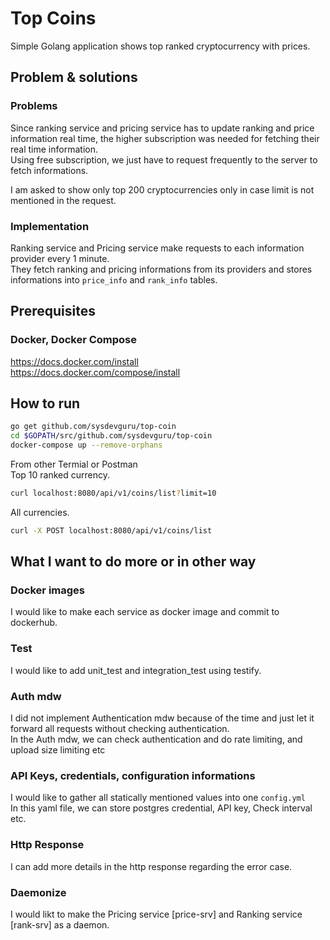 # Top Coins
Simple Golang application shows top ranked cryptocurrency with prices.

## Problem & solutions
### Problems
Since ranking service and pricing service has to update ranking and price information real time, the higher subscription was needed for fetching their real time information.  
Using free subscription, we just have to request frequently to the server to fetch informations.  

I am asked to show only top 200 cryptocurrencies only in case limit is not mentioned in the request.  

### Implementation
Ranking service and Pricing service make requests to each information provider every 1 minute.  
They fetch ranking and pricing informations from its providers and stores informations into `price_info` and `rank_info` tables.  

## Prerequisites
### Docker, Docker Compose
https://docs.docker.com/install  
https://docs.docker.com/compose/install  

## How to run
```sh
go get github.com/sysdevguru/top-coin
cd $GOPATH/src/github.com/sysdevguru/top-coin
docker-compose up --remove-orphans
```

From other Termial or Postman  
Top 10 ranked currency.  
```sh
curl localhost:8080/api/v1/coins/list?limit=10
```

All currencies.  
```sh
curl -X POST localhost:8080/api/v1/coins/list
```

## What I want to do more or in other way
### Docker images
I would like to make each service as docker image and commit to dockerhub.  
### Test
I would like to add unit_test and integration_test using testify.  
### Auth mdw
I did not implement Authentication mdw because of the time and just let it forward all requests without checking authentication.  
In the Auth mdw, we can check authentication and do rate limiting, and upload size limiting etc  
### API Keys, credentials, configuration informations
I would like to gather all statically mentioned values into one `config.yml`  
In this yaml file, we can store postgres credential, API key, Check interval etc.  
### Http Response
I can add more details in the http response regarding the error case.  
### Daemonize
I would likt to make the Pricing service [price-srv] and Ranking service [rank-srv] as a daemon.  
